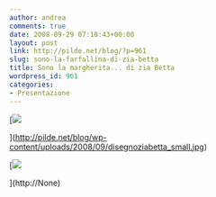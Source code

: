 ```yaml
---
author: andrea
comments: true
date: 2008-09-29 07:10:43+00:00
layout: post
link: http://pilde.net/blog/?p=961
slug: sono-la-farfallina-di-zia-betta
title: Sono la margherita... di zia Betta
wordpress_id: 961
categories:
- Presentazione
---
```


[![](http://pilde.net/blog/wp-content/uploads/2008/09/disegnoziabetta_small.jpg)


](http://pilde.net/blog/wp-content/uploads/2008/09/disegnoziabetta_small.jpg)




[![](http://pilde.net/blog/wp-content/uploads/2008/09/marghe.jpg)


](http://None)




